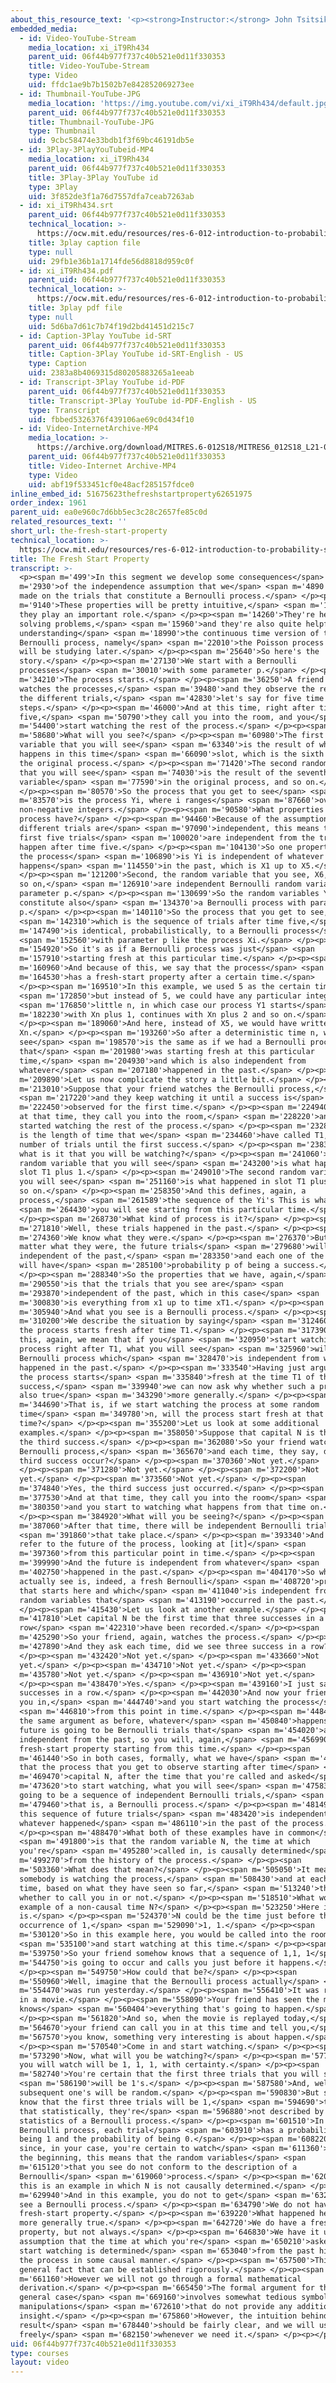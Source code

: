 ```yaml
---
about_this_resource_text: '<p><strong>Instructor:</strong> John Tsitsiklis</p>'
embedded_media:
  - id: Video-YouTube-Stream
    media_location: xi_iT9Rh434
    parent_uid: 06f44b977f737c40b521e0d11f330353
    title: Video-YouTube-Stream
    type: Video
    uid: ffdc1ae9b7b1502b7e842852069273ee
  - id: Thumbnail-YouTube-JPG
    media_location: 'https://img.youtube.com/vi/xi_iT9Rh434/default.jpg'
    parent_uid: 06f44b977f737c40b521e0d11f330353
    title: Thumbnail-YouTube-JPG
    type: Thumbnail
    uid: 9cbc58474e33bdb1f3f69bc46191db5e
  - id: 3Play-3PlayYouTubeid-MP4
    media_location: xi_iT9Rh434
    parent_uid: 06f44b977f737c40b521e0d11f330353
    title: 3Play-3Play YouTube id
    type: 3Play
    uid: 3f852de3f1a76d7557dfa7ceab7263ab
  - id: xi_iT9Rh434.srt
    parent_uid: 06f44b977f737c40b521e0d11f330353
    technical_location: >-
      https://ocw.mit.edu/resources/res-6-012-introduction-to-probability-spring-2018/part-iii-random-processes/the-fresh-start-property/xi_iT9Rh434.srt
    title: 3play caption file
    type: null
    uid: 29fb1e36b1a1714fde56d8818d959c0f
  - id: xi_iT9Rh434.pdf
    parent_uid: 06f44b977f737c40b521e0d11f330353
    technical_location: >-
      https://ocw.mit.edu/resources/res-6-012-introduction-to-probability-spring-2018/part-iii-random-processes/the-fresh-start-property/xi_iT9Rh434.pdf
    title: 3play pdf file
    type: null
    uid: 5d6ba7d61c7b74f19d2bd41451d215c7
  - id: Caption-3Play YouTube id-SRT
    parent_uid: 06f44b977f737c40b521e0d11f330353
    title: Caption-3Play YouTube id-SRT-English - US
    type: Caption
    uid: 2383a8b4069315d80205883265a1eeab
  - id: Transcript-3Play YouTube id-PDF
    parent_uid: 06f44b977f737c40b521e0d11f330353
    title: Transcript-3Play YouTube id-PDF-English - US
    type: Transcript
    uid: fbbed5326376f439106ae69c0d434f10
  - id: Video-InternetArchive-MP4
    media_location: >-
      https://archive.org/download/MITRES.6-012S18/MITRES6_012S18_L21-05_300k.mp4
    parent_uid: 06f44b977f737c40b521e0d11f330353
    title: Video-Internet Archive-MP4
    type: Video
    uid: abf19f533451cf0e48acf285157fdce0
inline_embed_id: 51675623thefreshstartproperty62651975
order_index: 1961
parent_uid: ea0e960c7d6bb5ec3c28c2657fe85c0d
related_resources_text: ''
short_url: the-fresh-start-property
technical_location: >-
  https://ocw.mit.edu/resources/res-6-012-introduction-to-probability-spring-2018/part-iii-random-processes/the-fresh-start-property
title: The Fresh Start Property
transcript: >-
  <p><span m='499'>In this segment we develop some consequences</span> <span
  m='2930'>of the independence assumption that we</span> <span m='4890'>have
  made on the trials that constitute a Bernoulli process.</span> </p><p><span
  m='9140'>These properties will be pretty intuitive,</span> <span m='12440'>but
  they play an important role.</span> </p><p><span m='14260'>They're helpful in
  solving problems,</span> <span m='15960'>and they're also quite helpful in
  understanding</span> <span m='18990'>the continuous time version of the
  Bernoulli process, namely</span> <span m='22010'>the Poisson process that we
  will be studying later.</span> </p><p><span m='25640'>So here's the
  story.</span> </p><p><span m='27130'>We start with a Bernoulli
  processes</span> <span m='30010'>with some parameter p.</span> </p><p><span
  m='34210'>The process starts.</span> </p><p><span m='36250'>A friend of yours
  watches the processes,</span> <span m='39480'>and they observe the results of
  the different trials,</span> <span m='42830'>let's say for five time
  steps.</span> </p><p><span m='46000'>And at this time, right after time
  five,</span> <span m='50790'>they call you into the room, and you</span> <span
  m='54400'>start watching the rest of the process.</span> </p><p><span
  m='58680'>What will you see?</span> </p><p><span m='60980'>The first random
  variable that you will see</span> <span m='63340'>is the result of whatever
  happens in this time</span> <span m='66090'>slot, which is the sixth slot of
  the original process.</span> </p><p><span m='71420'>The second random variable
  that you will see</span> <span m='74030'>is the result of the seventh random
  variable</span> <span m='77590'>in the original process, and so on.</span>
  </p><p><span m='80570'>So the process that you get to see</span> <span
  m='83570'>is the process Yi, where i ranges</span> <span m='87660'>over the
  non-negative integers.</span> </p><p><span m='90580'>What properties does this
  process have?</span> </p><p><span m='94460'>Because of the assumption that the
  different trials are</span> <span m='97090'>independent, this means that the
  first five trials</span> <span m='100020'>are independent from the trials that
  happen after time five.</span> </p><p><span m='104130'>So one property is that
  the process</span> <span m='106890'>is Yi is independent of whatever
  happens</span> <span m='114550'>in the past, which is X1 up to X5.</span>
  </p><p><span m='121200'>Second, the random variable that you see, X6, X7, and
  so on,</span> <span m='126910'>are independent Bernoulli random variables with
  parameter p.</span> </p><p><span m='130699'>So the random variables Yi
  constitute also</span> <span m='134370'>a Bernoulli process with parameter
  p.</span> </p><p><span m='140110'>So the process that you get to see,</span>
  <span m='142310'>which is the sequence of trials after time five,</span> <span
  m='147490'>is identical, probabilistically, to a Bernoulli process</span>
  <span m='152560'>with parameter p like the process Xi.</span> </p><p><span
  m='154920'>So it's as if a Bernoulli process was just</span> <span
  m='157910'>starting fresh at this particular time.</span> </p><p><span
  m='160960'>And because of this, we say that the process</span> <span
  m='164530'>has a fresh-start property after a certain time.</span>
  </p><p><span m='169510'>In this example, we used 5 as the certain time,</span>
  <span m='172850'>but instead of 5, we could have any particular integer</span>
  <span m='176850'>little n, in which case our process Y1 starts</span> <span
  m='182230'>with Xn plus 1, continues with Xn plus 2 and so on.</span>
  </p><p><span m='189060'>And here, instead of X5, we would have written
  Xn.</span> </p><p><span m='193260'>So after a deterministic time n, what you
  see</span> <span m='198570'>is the same as if we had a Bernoulli process
  that</span> <span m='201980'>was starting fresh at this particular
  time,</span> <span m='204930'>and which is also independent from
  whatever</span> <span m='207180'>happened in the past.</span> </p><p><span
  m='209890'>Let us now complicate the story a little bit.</span> </p><p><span
  m='213010'>Suppose that your friend watches the Bernoulli process,</span>
  <span m='217220'>and they keep watching it until a success is</span> <span
  m='222450'>observed for the first time.</span> </p><p><span m='224940'>Right
  at that time, they call you into the room,</span> <span m='228220'>and you
  started watching the rest of the process.</span> </p><p><span m='232880'>This
  is the length of time that we</span> <span m='234460'>have called T1, the
  number of trials until the first success.</span> </p><p><span m='238350'>So
  what is it that you will be watching?</span> </p><p><span m='241060'>The first
  random variable that you will see</span> <span m='243200'>is what happens in
  slot T1 plus 1.</span> </p><p><span m='249010'>The second random variable that
  you will see</span> <span m='251160'>is what happened in slot T1 plus 2, and
  so on.</span> </p><p><span m='258350'>And this defines, again, a
  process,</span> <span m='261589'>the sequence of the Yi's This is what</span>
  <span m='264430'>you will see starting from this particular time.</span>
  </p><p><span m='268730'>What kind of process is it?</span> </p><p><span
  m='271810'>Well, these trials happened in the past.</span> </p><p><span
  m='274360'>We know what they were.</span> </p><p><span m='276370'>But no
  matter what they were, the future trials</span> <span m='279680'>will still be
  independent of the past,</span> <span m='283350'>and each one of the trials
  will have</span> <span m='285100'>probability p of being a success.</span>
  </p><p><span m='288340'>So the properties that we have, again,</span> <span
  m='290550'>is that the trials that you see are</span> <span
  m='293870'>independent of the past, which in this case</span> <span
  m='300830'>is everything from x1 up to time xT1.</span> </p><p><span
  m='305940'>And what you see is a Bernoulli process.</span> </p><p><span
  m='310200'>We describe the situation by saying</span> <span m='312460'>that
  the process starts fresh after time T1.</span> </p><p><span m='317390'>And by
  this, again, we mean that if you</span> <span m='320950'>start watching the
  process right after T1, what you will see</span> <span m='325960'>will be a
  Bernoulli process which</span> <span m='328470'>is independent from whatever
  happened in the past.</span> </p><p><span m='333540'>Having just argued that
  the process starts</span> <span m='335840'>fresh at the time T1 of the first
  success,</span> <span m='339940'>we can now ask why whether such a property is
  also true</span> <span m='343290'>more generally.</span> </p><p><span
  m='344690'>That is, if we start watching the process at some random
  time</span> <span m='349780'>n, will the process start fresh at that
  time?</span> </p><p><span m='355200'>Let us look at some additional
  examples.</span> </p><p><span m='358050'>Suppose that capital N is the time of
  the third success.</span> </p><p><span m='362080'>So your friend watches the
  Bernoulli process,</span> <span m='365670'>and each time, they say, did the
  third success occur?</span> </p><p><span m='370360'>Not yet.</span>
  </p><p><span m='371280'>Not yet.</span> </p><p><span m='372200'>Not
  yet.</span> </p><p><span m='373560'>Not yet.</span> </p><p><span
  m='374840'>Yes, the third success just occurred.</span> </p><p><span
  m='377530'>And at that time, they call you into the room</span> <span
  m='380350'>and you start to watching what happens from that time on.</span>
  </p><p><span m='384920'>What will you be seeing?</span> </p><p><span
  m='387060'>After that time, there will be independent Bernoulli trials</span>
  <span m='391860'>that take place.</span> </p><p><span m='393340'>And these
  refer to the future of the process, looking at [it]</span> <span
  m='397360'>from this particular point in time.</span> </p><p><span
  m='399990'>And the future is independent from whatever</span> <span
  m='402750'>happened in the past.</span> </p><p><span m='404170'>So what you
  actually see is, indeed, a fresh Bernoulli</span> <span m='408720'>process
  that starts here and which</span> <span m='411040'>is independent from the
  random variables that</span> <span m='413190'>occurred in the past.</span>
  </p><p><span m='415430'>Let us look at another example.</span> </p><p><span
  m='417810'>Let capital N be the first time that three successes in a
  row</span> <span m='422310'>have been recorded.</span> </p><p><span
  m='425290'>So your friend, again, watches the process.</span> </p><p><span
  m='427890'>And they ask each time, did we see three success in a row?</span>
  </p><p><span m='432420'>Not yet.</span> </p><p><span m='433660'>Not
  yet.</span> </p><p><span m='434710'>Not yet.</span> </p><p><span
  m='435780'>Not yet.</span> </p><p><span m='436910'>Not yet.</span>
  </p><p><span m='438470'>Yes.</span> </p><p><span m='439160'>I just saw three
  successes in a row.</span> </p><p><span m='442030'>And now your friend calls
  you in,</span> <span m='444740'>and you start watching the process</span>
  <span m='446810'>from this point in time.</span> </p><p><span m='448410'>By
  the same argument as before, whatever</span> <span m='450840'>happens in the
  future is going to be Bernoulli trials that</span> <span m='454020'>are
  independent from the past, so you will, again,</span> <span m='456990'>have a
  fresh-start property starting from this time.</span> </p><p><span
  m='461440'>So in both cases, formally, what we have</span> <span m='464820'>is
  that the process that you get to observe starting after time</span> <span
  m='469470'>capital N, after the time that you're called and asked</span> <span
  m='473620'>to start watching, what you will see</span> <span m='475830'>is
  going to be a sequence of independent Bernoulli trials,</span> <span
  m='479460'>that is, a Bernoulli process.</span> </p><p><span m='481490'>And
  this sequence of future trials</span> <span m='483420'>is independent from
  whatever happened</span> <span m='486110'>in the past of the process.</span>
  </p><p><span m='488470'>What both of these examples have in common</span>
  <span m='491800'>is that the random variable N, the time at which
  you're</span> <span m='495280'>called in, is causally determined</span> <span
  m='499270'>from the history of the process.</span> </p><p><span
  m='503360'>What does that mean?</span> </p><p><span m='505050'>It means that
  somebody is watching the process,</span> <span m='508430'>and at each point in
  time, based on what they have seen so far,</span> <span m='513240'>they decide
  whether to call you in or not.</span> </p><p><span m='518510'>What would be an
  example of a non-causal time N?</span> </p><p><span m='523250'>Here it
  is.</span> </p><p><span m='524370'>N could be the time just before the first
  occurrence of 1,</span> <span m='529090'>1, 1.</span> </p><p><span
  m='530120'>So in this example here, you would be called into the room</span>
  <span m='535100'>and start watching at this time.</span> </p><p><span
  m='539750'>So your friend somehow knows that a sequence of 1,1, 1</span> <span
  m='544750'>is going to occur and calls you just before it happens.</span>
  </p><p><span m='549750'>How could that be?</span> </p><p><span
  m='550960'>Well, imagine that the Bernoulli process actually</span> <span
  m='554470'>was run yesterday.</span> </p><p><span m='556410'>It was recorded
  in a movie.</span> </p><p><span m='558090'>Your friend has seen the movie, so
  knows</span> <span m='560404'>everything that's going to happen.</span>
  </p><p><span m='561820'>And so, when the movie is replayed today,</span> <span
  m='564670'>your friend can call you in at this time and tell you,</span> <span
  m='567570'>you know, something very interesting is about happen.</span>
  </p><p><span m='570540'>Come in and start watching.</span> </p><p><span
  m='573290'>Now, what will you be watching?</span> </p><p><span m='577170'>What
  you will watch will be 1, 1, 1, with certainty.</span> </p><p><span
  m='582740'>You're certain that the first three trials that you will see</span>
  <span m='586190'>will be 1's.</span> </p><p><span m='587580'>And, well, the
  subsequent one's will be random.</span> </p><p><span m='590830'>But since you
  know that the first three trials will be 1,</span> <span m='594690'>this means
  that statistically, they're</span> <span m='596880'>not described by the
  statistics of a Bernoulli process.</span> </p><p><span m='601510'>In a
  Bernoulli process, each trial</span> <span m='603910'>has a probability of
  being 1 and the probability of being 0.</span> </p><p><span m='608220'>But
  since, in your case, you're certain to watch</span> <span m='611360'>1's in
  the beginning, this means that the random variables</span> <span
  m='615120'>that you see do not conform to the description of a
  Bernoulli</span> <span m='619060'>process.</span> </p><p><span m='620290'>So
  this is an example in which N is not causally determined.</span> </p><p><span
  m='629940'>And in this example, you do not to get</span> <span m='632540'>to
  see a Bernoulli process.</span> </p><p><span m='634790'>We do not have the
  fresh-start property.</span> </p><p><span m='639220'>What happened here is
  more generally true.</span> </p><p><span m='642720'>We do have a fresh-start
  property, but not always.</span> </p><p><span m='646830'>We have it under the
  assumption that the time at which you're</span> <span m='650210'>asked to
  start watching is determined</span> <span m='653040'>from the past history of
  the process in some causal manner.</span> </p><p><span m='657500'>This is a
  general fact that can be established rigorously.</span> </p><p><span
  m='661160'>However we will not go through a formal mathematical
  derivation.</span> </p><p><span m='665450'>The formal argument for the most
  general case</span> <span m='669160'>involves somewhat tedious symbol
  manipulations</span> <span m='672610'>that do not provide any additional
  insight.</span> </p><p><span m='675860'>However, the intuition behind this
  result</span> <span m='678440'>should be fairly clear, and we will use it
  freely</span> <span m='682150'>whenever we need it.</span> </p><p></p>
uid: 06f44b977f737c40b521e0d11f330353
type: courses
layout: video
---
```

